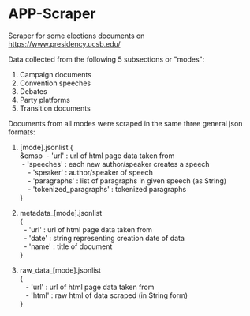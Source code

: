 # APP-Scraper

Scraper for some elections documents on https://www.presidency.ucsb.edu/

Data collected from the following 5 subsections or "modes":
1. Campaign documents
2. Convention speeches
3. Debates
4. Party platforms
5. Transition documents

Documents from all modes were scraped in the same three general json formats:  

1. [mode].jsonlist
  {   
   &emsp  - 'url' : url of html page data taken from  
     - 'speeches' : each new author/speaker creates a speech   
             - 'speaker' : author/speaker of speech  
             - 'paragraphs' : list of paragraphs in given speech (as String)  
             - 'tokenized_paragraphs' : tokenized paragraphs   
  }   
 
 2. metadata_[mode].jsonlist   
  {   
      - 'url' : url of html page data taken from   
      - 'date' : string representing creation date of data   
      - 'name' : title of document   
  }   
 
 3. raw_data_[mode].jsonlist   
  {  
      - 'url' : url of html page data taken from  
      - 'html' : raw html of data scraped (in String form)  
  }  
  
  
  
  
    

